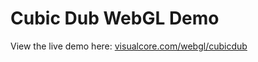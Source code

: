 # Cubic Dub WebGL Demo

View the live demo here: [visualcore.com/webgl/cubicdub](visualcore.com/webgl/cubicdub)

